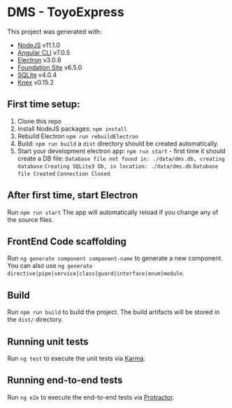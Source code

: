 # DMS - ToyoExpress

This project was generated with:
* [NodeJS]() v11.1.0
* [Angular CLI](https://github.com/angular/angular-cli) v7.0.5
* [Electron](https://electronjs.org) v3.0.9
* [Foundation Site](https://foundation.zurb.com) v6.5.0
* [SQLite](https://github.com/mapbox/node-sqlite3) v4.0.4
* [Knex](https://knexjs.org) v0.15.2

## First time setup:
1. Clone this repo
1. Install NodeJS packages: `npm install`
1. Rebuild Electron `npm run rebuildElectron`
1. Build: `npm run build` a `dist` directory should be created automatically.
1. Start your development electron app: `npm run start` - first time it should create a DB file:
`Database file not found in: ./data/dms.db, creating database`
`Creating SQLite3 Db, in location: ./data/dms.db`
`Database file Created`
`Connection Closed`

## After first time, start Electron

Run `npm run start` The app will automatically reload if you change any of the source files.

## FrontEnd Code scaffolding

Run `ng generate component component-name` to generate a new component. You can also use `ng generate directive|pipe|service|class|guard|interface|enum|module`.

## Build

Run `npm run build` to build the project. The build artifacts will be stored in the `dist/` directory.

## Running unit tests

Run `ng test` to execute the unit tests via [Karma](https://karma-runner.github.io).

## Running end-to-end tests

Run `ng e2e` to execute the end-to-end tests via [Protractor](http://www.protractortest.org/).


